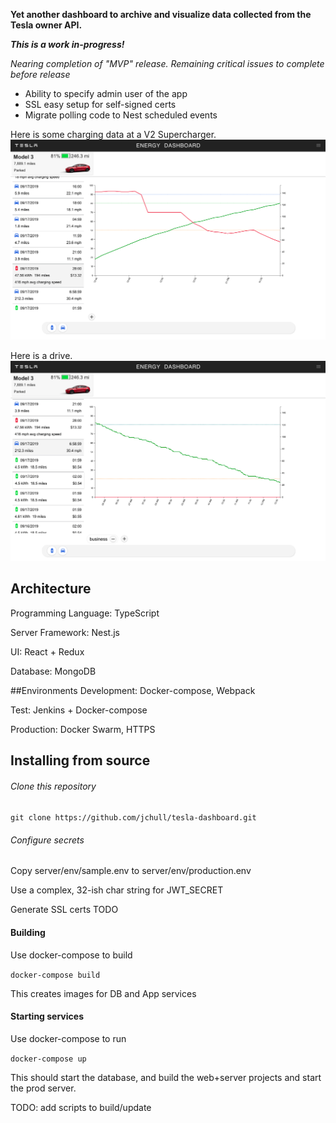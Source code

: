
**Yet another dashboard to archive and visualize data collected from the Tesla owner API.** 

**_This is a work in-progress!_**

_Nearing completion of "MVP" release. Remaining critical issues to complete before release_
- Ability to specify admin user of the app
- SSL easy setup for self-signed certs
- Migrate polling code to Nest scheduled events


Here is some charging data at a V2 Supercharger. 
![charging](./images/Charging.png)

Here is a drive.
![driving](./images/Driving.png)


## Architecture
Programming Language: TypeScript

Server Framework: Nest.js

UI: React + Redux

Database: MongoDB


##Environments
Development: Docker-compose, Webpack

Test: Jenkins + Docker-compose

Production: Docker Swarm, HTTPS


## Installing from source

###### Clone this repository

`git clone https://github.com/jchull/tesla-dashboard.git`

###### Configure secrets
Copy server/env/sample.env to server/env/production.env

Use a complex, 32-ish char string for JWT_SECRET

Generate SSL certs
TODO

#### Building
Use docker-compose to build

`docker-compose build`

This creates images for DB and App services


#### Starting services
Use docker-compose to run

`docker-compose up`

This should start the database, and build the web+server projects and start the prod server.


TODO: add scripts to build/update 
